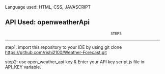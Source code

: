 Language used: HTML, CSS, JAVASCRIPT

API Used: openweatherApi
--------------------------------------------------------------------------------------------------------------
                                                    STEPS
--------------------------------------------------------------------------------------------------------------
                                        
step1: import this repository to your IDE by using git clone https://github.com/rishi2100/Weather-Forecast.git

step2: use open_weather_api key & Enter your API key script.js file in API_KEY variable.

